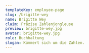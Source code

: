 ```yaml
---
templateKey: employee-page
slug: /brigitte-wey
name: Brigitte Wey
claim: Präzise Zahlenjongleuse
preview: brigitte-wey.jpg
avatar: brigitte-wey.jpg
role: Buchhaltung
slogan: Kümmert sich um die Zahlen.
---
```

